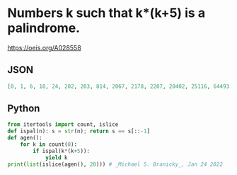 # Numbers k such that k\*\(k\+5\) is a palindrome\.
https://oeis.org/A028558
## JSON
```JSON
[0, 1, 6, 18, 24, 202, 203, 814, 2067, 2178, 2207, 20402, 25116, 64493, 82566, 207067, 2040402, 2187142, 2233097, 6887078, 79585891, 211313148, 249281986, 8161664181, 22222222222, 26331005924, 81294635989, 2008491060208, 2048192235518, 2228557243297, 2471952825156]
```
## Python
```Python
from itertools import count, islice
def ispal(n): s = str(n); return s == s[::-1]
def agen():
    for k in count(0):
        if ispal(k*(k+5)):
            yield k
print(list(islice(agen(), 20))) # _Michael S. Branicky_, Jan 24 2022
```
